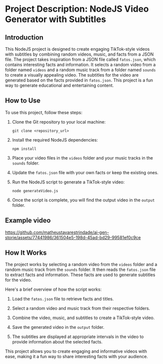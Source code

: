 # Project Description: NodeJS Video Generator with Subtitles

## Introduction

This NodeJS project is designed to create engaging TikTok-style videos with subtitles by combining random videos, music, and facts from a JSON file. The project takes inspiration from a JSON file called `fatos.json`, which contains interesting facts and information. It selects a random video from a folder named `videos` and a random music track from a folder named `sounds` to create a visually appealing video. The subtitles for the video are generated based on the facts provided in `fatos.json`. This project is a fun way to generate educational and entertaining content.

## How to Use

To use this project, follow these steps:

1. Clone the Git repository to your local machine:

   ```
   git clone <repository_url>
   ```

2. Install the required NodeJS dependencies:

   ```
   npm install
   ```

3. Place your video files in the `videos` folder and your music tracks in the `sounds` folder.

4. Update the `fatos.json` file with your own facts or keep the existing ones.

5. Run the NodeJS script to generate a TikTok-style video:

   ```
   node generateVideo.js
   ```

6. Once the script is complete, you will find the output video in the `output` folder.

## Example video

https://github.com/matheustavarestrindade/ai-gen-storie/assets/77441986/361504e5-198d-45ad-bd29-99581ef0c9ce

## How It Works

The project works by selecting a random video from the `videos` folder and a random music track from the `sounds` folder. It then reads the `fatos.json` file to extract facts and information. These facts are used to generate subtitles for the video.

Here's a brief overview of how the script works:

1. Load the `fatos.json` file to retrieve facts and titles.

2. Select a random video and music track from their respective folders.

3. Combine the video, music, and subtitles to create a TikTok-style video.

4. Save the generated video in the `output` folder.

5. The subtitles are displayed at appropriate intervals in the video to provide information about the selected facts.

This project allows you to create engaging and informative videos with ease, making it a fun way to share interesting facts with your audience.
